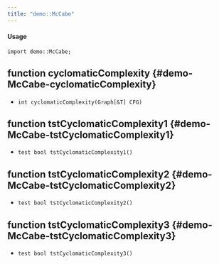 ```yaml
---
title: "demo::McCabe"
---
```


#### Usage

`import demo::McCabe;`


## function cyclomaticComplexity {#demo-McCabe-cyclomaticComplexity}

* ``int cyclomaticComplexity(Graph[&T] CFG)``

## function tstCyclomaticComplexity1 {#demo-McCabe-tstCyclomaticComplexity1}

* ``test bool tstCyclomaticComplexity1()``

## function tstCyclomaticComplexity2 {#demo-McCabe-tstCyclomaticComplexity2}

* ``test bool tstCyclomaticComplexity2()``

## function tstCyclomaticComplexity3 {#demo-McCabe-tstCyclomaticComplexity3}

* ``test bool tstCyclomaticComplexity3()``

